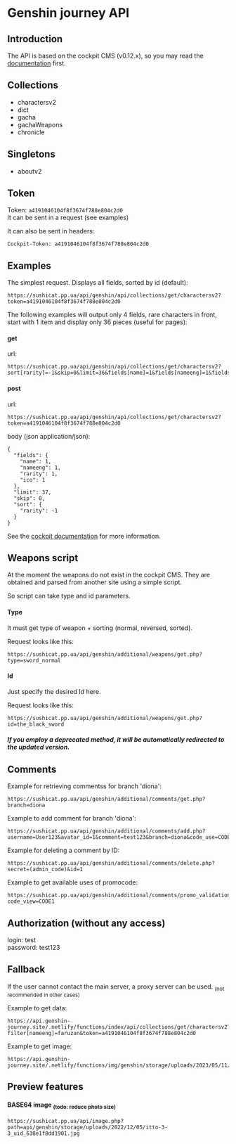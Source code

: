 # Genshin journey API

## Introduction

The API is based on the cockpit CMS (v0.12.x), so you may read the [documentation](https://getcockpit.com/documentation) first.

## Collections

+ charactersv2
+ dict
+ gacha
+ gachaWeapons
+ chronicle

## Singletons

+ aboutv2

## Token

Token: `a4191046104f8f3674f788e804c2d0`\
It can be sent in a request (see examples)

It can also be sent in headers:
```
Cockpit-Token: a4191046104f8f3674f788e804c2d0
```

## Examples

The simplest request. Displays all fields, sorted by id (default):

```
https://sushicat.pp.ua/api/genshin/api/collections/get/charactersv2?token=a4191046104f8f3674f788e804c2d0
```

The following examples will output only 4 fields, rare characters in front, start with 1 item and display only 36 pieces (useful for pages):

#### get

url:
```
https://sushicat.pp.ua/api/genshin/api/collections/get/charactersv2?sort[rarity]=-1&skip=0&limit=36&fields[name]=1&fields[nameeng]=1&fields[rarity]=1&fields[ico]=1&token=a4191046104f8f3674f788e804c2d0
```

#### post

url:
```
https://sushicat.pp.ua/api/genshin/api/collections/get/charactersv2?token=a4191046104f8f3674f788e804c2d0
```
body (json application/json):
```
{
  "fields": {
    "name": 1,
    "nameeng": 1,
    "rarity": 1,
    "ico": 1
  },
  "limit": 37,
  "skip": 0,
  "sort": { 
    "rarity": -1 
  }
}
```

See the [cockpit documentation](https://getcockpit.com/documentation) for more information.

## Weapons script

At the moment the weapons do not exist in the cockpit CMS. They are obtained and parsed from another site using a simple script.

So script can take type and id parameters.

#### Type

It must get type of weapon + sorting (normal, reversed, sorted).

Request looks like this:
```
https://sushicat.pp.ua/api/genshin/additional/weapons/get.php?type=sword_normal
```

#### Id

Just specify the desired Id here.

Request looks like this:
```
https://sushicat.pp.ua/api/genshin/additional/weapons/get.php?id=the_black_sword
```

##### If you employ a deprecated method, it will be automatically redirected to the updated version.

## Comments

Example for retrieving commentss for branch 'diona':
```
https://sushicat.pp.ua/api/genshin/additional/comments/get.php?branch=diona
```

Example to add comment for branch 'diona':
```
https://sushicat.pp.ua/api/genshin/additional/comments/add.php?username=User123&avatar_id=1&comment=test123&branch=diona&code_use=CODE1
```

Example for deleting a comment by ID:
```
https://sushicat.pp.ua/api/genshin/additional/comments/delete.php?secret=(admin_code)&id=1
```

Example to get available uses of promocode:
```
https://sushicat.pp.ua/api/genshin/additional/comments/promo_validation.php?code_view=CODE1
```

## Authorization (without any access)

login: test\
password: test123

## Fallback

If the user cannot contact the main server, a proxy server can be used. <sub>(not recommended in other cases)</sub>

Example to get data:
```
https://api.genshin-journey.site/.netlify/functions/index/api/collections/get/charactersv2?filter[nameeng]=faruzan&token=a4191046104f8f3674f788e804c2d0
```
Example to get image:
```
https://api.genshin-journey.site/.netlify/functions/img/genshin/storage/uploads/2023/05/11/Faruzan_Portrait_2_uid_645cad680f9f5.png
```

## Preview features

#### BASE64 image <sub>(todo: reduce photo size)</sub>
```
https://sushicat.pp.ua/api/image.php?path=api/genshin/storage/uploads/2022/12/05/itto-3-3_uid_638e1f8dd1901.jpg
```
